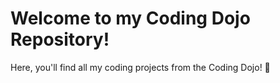 # Welcome to my Coding Dojo Repository!

Here, you'll find all my coding projects from the Coding Dojo! 🚀
